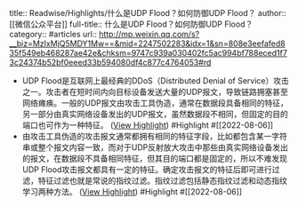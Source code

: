 title:: Readwise/Highlights/什么是UDP Flood？如何防御UDP Flood？
author:: [[微信公众平台]]
full-title:: 什么是UDP Flood？如何防御UDP Flood？
category:: #articles
url:: http://mp.weixin.qq.com/s?__biz=MzIxMjQ5MDY1Mw==&mid=2247502283&idx=1&sn=808e3eefafed835f549eb468287ae42e&chksm=9747c939a030402fc5ac994bf788eced1f73c24374b52bf0eeed33b594080df4c877c4764053#rd
- UDP Flood是互联网上最经典的DDoS（Distributed Denial of Service）攻击之一。攻击者在短时间内向目标设备发送大量的UDP报文，导致链路拥塞甚至网络瘫痪。一般的UDP报文由攻击工具伪造，通常在数据段具备相同的特征，另一部分由真实网络设备发出的UDP报文，虽然数据段不相同，但固定的目的端口也可作为一种特征。 ([View Highlight](https://read.readwise.io/read/01g9rqenyccbpyvmzejra5gxyg)) #Highlight #[[2022-08-06]]
- 由攻击工具伪造的攻击报文通常都拥有相同的特征字段，比如都包含某一字符串或整个报文内容一致，而对于UDP反射放大攻击中那些由真实网络设备发出的报文，在数据段不具备相同特征，但其目的端口都是固定的，所以不难发现UDP Flood攻击报文都具有一定的特征。确定攻击报文的特征后即可进行过滤，特征过滤也就是常说的指纹过滤。指纹过滤包括静态指纹过滤和动态指纹学习两种方法。 ([View Highlight](https://read.readwise.io/read/01g9rqhj0yfmb16447bhsfc1f6)) #Highlight #[[2022-08-06]]